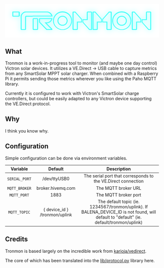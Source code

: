 ![Victron](./docs/tronmon.png)

## What

Tronmon is a work-in-progress tool to monitor (and maybe one day control) Victron solar devices.  It utilizes a VE.Direct -> USB cable to capture metrics from any SmartSolar MPPT solar charger. When combined with a Raspberry Pi it permits sending those metrics wherever you like using the Paho MQTT library.

Currently it is configured to work with Victron's SmartSolar charge controllers, but could be easily adapted to any Victron device supporting the VE.Direct protocol.

## Why
I think you know why.

## Configuration
Simple configuration can be done via environment variables.

|   Variable  |            Default            |                                                                Description                                                               |
|:-----------:|:-----------------------------:|:----------------------------------------------------------------------------------------------------------------------------------------:|
| `SERIAL_PORT` | /dev/ttyUSB0                  | The serial port that corresponds to the VE.Direct connection                                                                             |
| `MQTT_BROKER` | broker.hivemq.com             | The MQTT broker URL                                                                                                                      |
| `MQTT_PORT`   | 1883                          | The MQTT broker port                                                                                                                     |
| `MQTT_TOPIC`  | { device_id } /tronmon/uplink | The default topic (ie. 1234567/tronmon/uplink). If BALENA_DEVICE_ID is not found, will default to "default" (ie. default/tronmon/uplink) |

## Credits
Tronmon is based largely on the incredible work from [karioja/vedirect](https://github.com/karioja/vedirect).

The core of which has been translated into the [lib/protocol.py](src/lib/protocol.py) library here.
